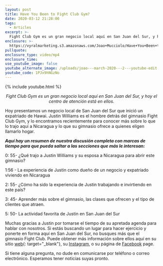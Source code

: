 ```yaml
---
layout: post
title: Have You Been to Fight Club Gym?
date: 2020-03-12 21:28:00
tags:
  - Articles
excerpt: >-
  Fight Club Gym es un gran negocio local aquí en San Juan del Sur, y hoy el centro de atención está en ellos.
enclosure: >-
  https://vyralmarketing.s3.amazonaws.com/Joao+Mucciolo/Have+You+Been+to+Fight+Club+Gym_.mp4
pullquote:
enclosure_type: video/mp4
enclosure_time:
use_youtube_image: false
youtube_alternate_image: /uploads/joao---march-2020---2---youtube-edit.jpg
youtube_code: 1PJx9hNGzNo
---
```


{% include youtube.html %}

<p style="text-align: center;"><em>Fight Club Gym es un gran negocio local aquí en San Juan del Sur, y hoy el centro de atención está en ellos.</em></p>

Hoy presentamos un negocio local de San Juan del Sur que inició un expatriado de Hawai. Justin Williams es el hombre detrás del gimnasio Fight Club Gym, y lo encontramos recientemente para conocer más sobre lo que lo trajo aquí a Nicaragua y lo que su gimnasio ofrece a quienes eligen llamarlo hogar.

***Aquí hay un resumen de nuestra discusión completa con marcas de tiempo para que pueda saltar a las secciones que más le interesan:***

0: 55- ¿Qué trajo a Justin Williams y su esposa a Nicaragua para abrir este gimnasio?

1:56 - La experiencia de Justin como dueño de un negocio y expatriado viviendo en Nicaragua

2: 55- ¿Cómo ha sido la experiencia de Justin trabajando e invirtiendo en este país?

3: 45- Aprender más sobre el gimnasio, las clases que ofrecen y el tipo de clientes que atraen.

5: 50- La actividad favorita de Justin en San Juan del Sur

Muchas gracias a Justin por tomarse el tiempo de su apretada agenda para hablar con nosotros. Si estás buscando un lugar para hacer ejercicio y ponerte en forma aquí en San Juan del Sur, no busques más que el gimnasio Fight Club. Puede obtener más información sobre ellos aquí en su sitio [web](http://fightclubgymsjds.com/){: target="_blank"}, su [Instagram](https://www.instagram.com/fightclubgym_sjds/), o su página de [Facebook](https://www.facebook.com/GymSJDS/) page.

Si tiene alguna pregunta, no dude en comunicarse por teléfono o correo electrónico. Esperamos tener noticias suyas pronto.